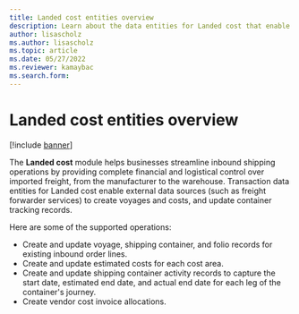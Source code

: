 ```yaml
---
title: Landed cost entities overview
description: Learn about the data entities for Landed cost that enable external data sources to create voyages and costs, and update container tracking records.
author: lisascholz
ms.author: lisascholz
ms.topic: article
ms.date: 05/27/2022
ms.reviewer: kamaybac
ms.search.form:
---
```


# Landed cost entities overview

[!include [banner](../includes/banner.md)]

The **Landed cost** module helps businesses streamline inbound shipping operations by providing complete financial and logistical control over imported freight, from the manufacturer to the warehouse. Transaction data entities for Landed cost enable external data sources (such as freight forwarder services) to create voyages and costs, and update container tracking records.

Here are some of the supported operations:

- Create and update voyage, shipping container, and folio records for existing inbound order lines.
- Create and update estimated costs for each cost area.
- Create and update shipping container activity records to capture the start date, estimated end date, and actual end date for each leg of the container's journey.
- Create vendor cost invoice allocations.
